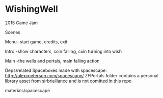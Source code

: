 # WishingWell
2015 Game Jam


Scenes

Menu
  -start game, credits, exit

Intro
  -show characters, coin falling, coin turning into wish

Main
  -the wells and portals, main falling action

	
Deps/related
	Spaceboxes made with spacescape: http://alexcpeterson.com/spacescape/
	ZFPortals folder contains a personal library asset from sirbrialliance and is not comitted in this repo


materials/spacescape

